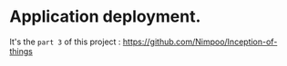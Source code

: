 # Application deployment.
It's the `part 3` of this project : https://github.com/Nimpoo/Inception-of-things
